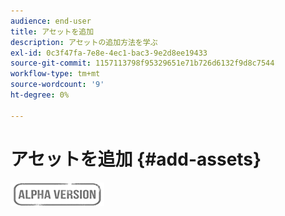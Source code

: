 ```yaml
---
audience: end-user
title: アセットを追加
description: アセットの追加方法を学ぶ
exl-id: 0c3f47fa-7e8e-4ec1-bac3-9e2d8ee19433
source-git-commit: 1157113798f95329651e71b726d6132f9d8c7544
workflow-type: tm+mt
source-wordcount: '9'
ht-degree: 0%

---
```


# アセットを追加 {#add-assets}

![](../assets/do-not-localize/badge.png)
